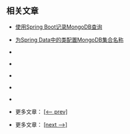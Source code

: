 ## 相关文章

- [使用Spring Boot记录MongoDB查询](docs/使用SpringBoot记录MongoDB查询.md)
- [为Spring Data中的类配置MongoDB集合名称](docs/为SpringData中的类配置MongoDB集合名称.md)
- []()
- []()
- []()
- []()
- []()

- 更多文章： [[<-- prev]](../spring-boot-persistence-mongodb-1/README.md)
- 更多文章： [[next -->]](../spring-boot-persistence-mongodb-3/README.md)